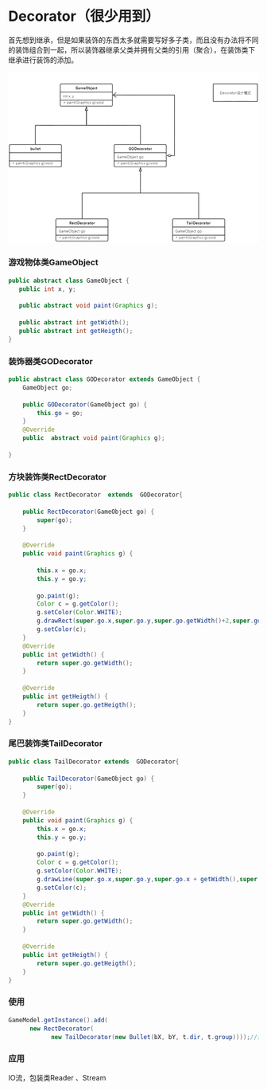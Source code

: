 # Decorator（很少用到）

首先想到继承，但是如果装饰的东西太多就需要写好多子类，而且没有办法将不同的装饰组合到一起，所以装饰器继承父类并拥有父类的引用（聚合），在装饰类下继承进行装饰的添加。

![image-20201208221147650](Decorator.assets/image-20201208221147650.png)

### 游戏物体类GameObject

```java
public abstract class GameObject {
   public int x, y;
   
   public abstract void paint(Graphics g);

   public abstract int getWidth();
   public abstract int getHeigth();
}
```

### 装饰器类GODecorator

```java
public abstract class GODecorator extends GameObject {
    GameObject go;

    public GODecorator(GameObject go) {
        this.go = go;
    }
    @Override
    public  abstract void paint(Graphics g);

}
```

### 方块装饰类RectDecorator

```java
public class RectDecorator  extends  GODecorator{

    public RectDecorator(GameObject go) {
        super(go);
    }

    @Override
    public void paint(Graphics g) {

        this.x = go.x;
        this.y = go.y;

        go.paint(g);
        Color c = g.getColor();
        g.setColor(Color.WHITE);
        g.drawRect(super.go.x,super.go.y,super.go.getWidth()+2,super.go.getHeigth()+2);
        g.setColor(c);
    }
    @Override
    public int getWidth() {
        return super.go.getWidth();
    }

    @Override
    public int getHeigth() {
        return super.go.getHeigth();
    }
}
```

### 尾巴装饰类TailDecorator

```java
public class TailDecorator extends  GODecorator{

    public TailDecorator(GameObject go) {
        super(go);
    }

    @Override
    public void paint(Graphics g) {
        this.x = go.x;
        this.y = go.y;

        go.paint(g);
        Color c = g.getColor();
        g.setColor(Color.WHITE);
        g.drawLine(super.go.x,super.go.y,super.go.x + getWidth(),super.go.y + getHeigth());
        g.setColor(c);
    }
    @Override
    public int getWidth() {
        return super.go.getWidth();
    }

    @Override
    public int getHeigth() {
        return super.go.getHeigth();
    }
}
```

### 使用

```java
GameModel.getInstance().add(
      new RectDecorator(
            new TailDecorator(new Bullet(bX, bY, t.dir, t.group))));//装饰类嵌套使用
```

### 应用

IO流，包装类Reader 、Stream 